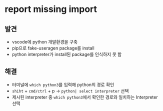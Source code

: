 # report missing import

## 발견

- vscode에 python 개발환경을 구축
- pip으로 fake-useragen package를 install
- python interpreter가 install된 package를 인식하지 못 함

## 해결

- 터미널에 `which python3`를 입력해 python의 경로 확인
- `shiht` + `cmd/ctrl` + p -> `python| select interpreter` 선택
- 제시된 interpreter 중 `which python3`에서 확인한 경로와 일치하는 Interpreter 선택
